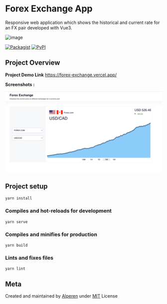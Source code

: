 # Forex Exchange App
Responsive web application which shows the historical and current rate for an FX pair developed with Vue3.

![image](https://user-images.githubusercontent.com/45829113/183071517-5bb11926-b0f5-4fd2-b05e-9a88ecc87fbc.png)



[![Packagist](https://img.shields.io/packagist/l/doctrine/orm.svg)]()
[![PyPI](https://img.shields.io/pypi/status/Django.svg)]()


## Project Overview

**Project Demo Link**
https://forex-exchange.vercel.app/

**Screenshots :**

![](./ss.png)


## Project setup
```
yarn install
```

### Compiles and hot-reloads for development
```
yarn serve
```

### Compiles and minifies for production
```
yarn build
```

### Lints and fixes files
```
yarn lint
```


## Meta

Created and maintained by [Alperen](https://github.com/iamalperen) under [MIT](LICENSE.md) License
